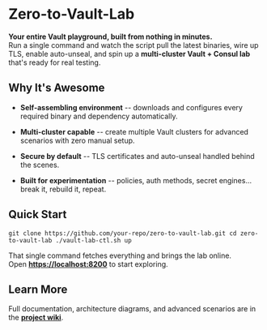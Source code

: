 Zero-to-Vault-Lab
=================

**Your entire Vault playground, built from nothing in minutes.**\
Run a single command and watch the script pull the latest binaries, wire up TLS, enable auto-unseal, and spin up a **multi-cluster Vault + Consul lab** that's ready for real testing.

Why It's Awesome
----------------

-   **Self-assembling environment** -- downloads and configures every required binary and dependency automatically.

-   **Multi-cluster capable** -- create multiple Vault clusters for advanced scenarios with zero manual setup.

-   **Secure by default** -- TLS certificates and auto-unseal handled behind the scenes.

-   **Built for experimentation** -- policies, auth methods, secret engines... break it, rebuild it, repeat.

Quick Start
-----------

`git clone https://github.com/your-repo/zero-to-vault-lab.git
cd zero-to-vault-lab
./vault-lab-ctl.sh up`

That single command fetches everything and brings the lab online.\
Open **<https://localhost:8200>** to start exploring.

Learn More
----------

Full documentation, architecture diagrams, and advanced scenarios are in the **[project wiki](https://github.com/marcogomiero/zero-to-vault-lab/wiki)**.